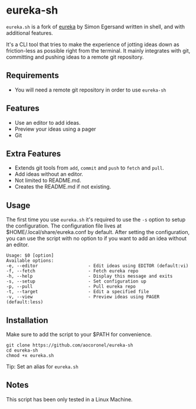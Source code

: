 # eureka-sh

`eureka.sh` is a fork of [eureka](https://github.com/simeg/eureka) by Simon Egersand written in shell, and with additional features.

It's a CLI tool that tries to make the experience of jotting ideas down as friction-less as possible right from the terminal. It mainly integrates with git, committing and pushing ideas to a remote git repository.

## Requirements

- You will need a remote git repository in order to use `eureka-sh`

## Features

- Use an editor to add ideas.
- Preview your ideas using a pager
- Git

## Extra Features

- Extends git tools from `add`, `commit` and `push` to `fetch` and `pull`.
- Add ideas without an editor.
- Not limited to README.md.
- Creates the README.md if not existing.

## Usage

The first time you use `eureka.sh` it's required to use the `-s` option to setup the configuration. The configuration file lives at $HOME/.local/share/eureka.conf by default.
After setting the configuration, you can use the script with no option to if you want to add an idea without an editor.

```
Usage: $0 [option]
Available options:
-e, --editor                   - Edit ideas using EDITOR (default:vi)
-f, --fetch                    - Fetch eureka repo
-h, --help                     - Display this message and exits
-s, --setup                    - Set configuration up
-p, --pull                     - Pull eureka repo
-t, --target                   - Edit a specified file
-v, --view                     - Preview ideas using PAGER (default:less)
```

## Installation

Make sure to add the script to your $PATH for convenience.

```
git clone https://github.com/aocoronel/eureka-sh
cd eureka-sh
chmod +x eureka.sh
```

Tip: Set an alias for `eureka.sh`

## Notes

This script has been only tested in a Linux Machine.

